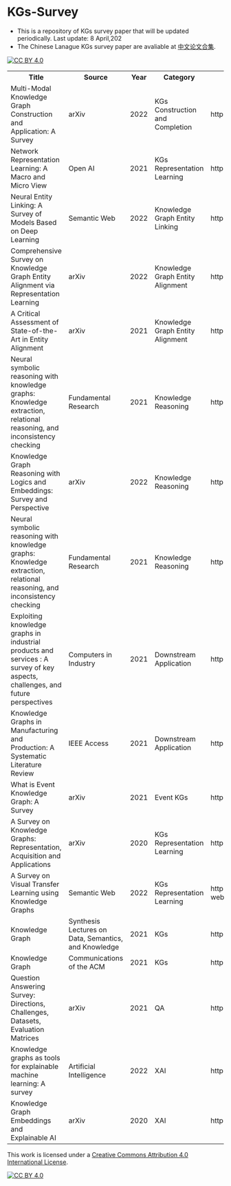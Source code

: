 # KGs-Survey
- This is a repository of KGs survey paper that will be updated periodically. Last update: 8 April,202
- The Chinese Lanague KGs survey paper are avaliable at [中文论文合集](https://github.com/machuangtao/KGs-Survey/blob/main/zh-CN.md).

[![CC BY 4.0][cc-by-shield]][cc-by]

<table class="tg">
  <tr>
    <th class="tg-yw4l"><b>Title</b></th>
     <th class="tg-yw4l"><b>Source</b></th>
    <th class="tg-yw4l"><b>Year</b></th>
    <th class="tg-yw4l"><b>Category</b></th>
    <th class="tg-yw4l"><b>Link</b></th>
  </tr>
  
  <tr>
    <td class="tg-yw4l">Multi-Modal Knowledge Graph Construction and Application: A Survey</td>
    <td class="tg-yw4l">arXiv</td>
    <td class="tg-yw4l">2022</td>
    <td class="tg-yw4l">KGs Construction and Completion</td>
    <td class="tg-yw4l">https://arxiv.org/abs/2202.05786</td>
</a></td>
   <tr>
    <td class="tg-yw4l">Network Representation Learning: A Macro and Micro View</td>
    <td class="tg-yw4l">Open AI</td>
    <td class="tg-yw4l">2021</td>
    <td class="tg-yw4l">KGs Representation Learning</td>
    <td class="tg-yw4l">https://doi.org/10.1016/j.aiopen.2021.02.001</td>
</a></td>
  </tr>
  <tr>
    <td class="tg-yw4l">Neural Entity Linking: A Survey of Models Based on Deep Learning</td>
    <td class="tg-yw4l">Semantic Web</td>
    <td class="tg-yw4l">2022</td>
    <td class="tg-yw4l">Knowledge Graph Entity Linking</td>
    <td class="tg-yw4l">https://arxiv.org/abs/2006.00575</td>
</a></td>
  </tr>
    <tr>
    <td class="tg-yw4l">Comprehensive Survey on Knowledge Graph Entity Alignment via Representation
Learning</td>
    <td class="tg-yw4l">arXiv</td>
    <td class="tg-yw4l">2022</td>
    <td class="tg-yw4l">Knowledge Graph Entity Alignment</td>
    <td class="tg-yw4l">https://arxiv.org/abs/2103.15059</td>
</a></td>
  </tr>
    <tr>
    <td class="tg-yw4l">A Critical Assessment of State-of-the-Art in Entity Alignment</td>
    <td class="tg-yw4l">arXiv</td>
    <td class="tg-yw4l">2021</td>
    <td class="tg-yw4l">Knowledge Graph Entity Alignment</td>
    <td class="tg-yw4l">https://arxiv.org/abs/2010.16314</td>
</a></td>
  </tr>
     <tr>
    <td class="tg-yw4l">Neural symbolic reasoning with knowledge graphs: Knowledge extraction, relational
reasoning, and inconsistency checking</td>
    <td class="tg-yw4l">Fundamental Research</td>
    <td class="tg-yw4l">2021</td>
    <td class="tg-yw4l">Knowledge Reasoning</td>
    <td class="tg-yw4l">https://doi.org/10.1016/j.fmre.2021.08.013</td>
</a></td>
  </tr>
   <tr>
    <td class="tg-yw4l">Knowledge Graph Reasoning with Logics and Embeddings: Survey and Perspective</td>
    <td class="tg-yw4l">arXiv</td>
    <td class="tg-yw4l">2022</td>
    <td class="tg-yw4l">Knowledge Reasoning</td>
    <td class="tg-yw4l">https://arxiv.org/abs/2202.07412</td>
</a></td>
  </tr>
   <tr>
    <td class="tg-yw4l">Neural symbolic reasoning with knowledge graphs: Knowledge extraction, relational
reasoning, and inconsistency checking</td>
    <td class="tg-yw4l">Fundamental Research</td>
    <td class="tg-yw4l">2021</td>
    <td class="tg-yw4l">Knowledge Reasoning</td>
    <td class="tg-yw4l">https://doi.org/10.1016/j.fmre.2021.08.013</td>
</a></td>
  </tr>
    <tr>
    <td class="tg-yw4l">Exploiting knowledge graphs in industrial products and services : A survey of key aspects, challenges, and future perspectives</td>
    <td class="tg-yw4l">Computers in Industry</td>
    <td class="tg-yw4l">2021</td>
    <td class="tg-yw4l">Downstream Application</td>
    <td class="tg-yw4l">https://doi.org/10.1016/j.compind.2021.103449</td>
</a></td>
  </tr>
    <tr>
    <td class="tg-yw4l">Knowledge Graphs in Manufacturing and Production: A Systematic Literature Review</td>
    <td class="tg-yw4l">IEEE Access</td>
    <td class="tg-yw4l">2021</td>
    <td class="tg-yw4l">Downstream Application</td>
    <td class="tg-yw4l">https://doi.org/10.1109/ACCESS.2021.3070395</td>
</a></td>
  </tr>
    <tr>
    <td class="tg-yw4l">What is Event Knowledge Graph: A Survey</td>
    <td class="tg-yw4l">arXiv</td>
    <td class="tg-yw4l">2021</td>
    <td class="tg-yw4l">Event KGs</td>
    <td class="tg-yw4l">https://arxiv.org/abs/2112.15280</td>
</a></td>
  </tr>
  <tr>
    <td class="tg-yw4l">A Survey on Knowledge Graphs: Representation, Acquisition and Applications</td>
    <td class="tg-yw4l">arXiv</td>
    <td class="tg-yw4l">2020</td>
    <td class="tg-yw4l">KGs Representation Learning</td>
    <td class="tg-yw4l">https://arxiv.org/abs/2002.00388</td>
</a></td>
  </tr>
    <tr>
    <td class="tg-yw4l">A Survey on Visual Transfer Learning using Knowledge Graphs</td>
    <td class="tg-yw4l">Semantic Web</td>
    <td class="tg-yw4l">2022</td>
    <td class="tg-yw4l">KGs Representation Learning</td>
    <td class="tg-yw4l">https://content.iospress.com/articles/semantic-web/sw212959</td>
</a></td>
  </tr>
    <tr>
    <td class="tg-yw4l">Knowledge Graph</td>
    <td class="tg-yw4l">Synthesis Lectures on Data, Semantics, and Knowledge</td>
    <td class="tg-yw4l">2021</td>
    <td class="tg-yw4l">KGs</td>
    <td class="tg-yw4l">https://kgbook.org</td>
</a></td>
  </tr>
   </tr>
    <tr>
    <td class="tg-yw4l">Knowledge Graph</td>
    <td class="tg-yw4l">Communications of the ACM</td>
    <td class="tg-yw4l">2021</td>
    <td class="tg-yw4l">KGs</td>
    <td class="tg-yw4l">https://dl.acm.org/doi/10.1145/3418294</td>
</a></td>
  </tr>
    <tr>
    <td class="tg-yw4l">Question Answering Survey: Directions, Challenges, Datasets, Evaluation Matrices</td>
    <td class="tg-yw4l">arXiv</td>
    <td class="tg-yw4l">2021</td>
    <td class="tg-yw4l">QA</td>
    <td class="tg-yw4l">https://arxiv.org/abs/2112.03572</td>
</a></td>
  </tr>
    </tr>
    <tr>
    <td class="tg-yw4l">Knowledge graphs as tools for explainable machine learning: A survey</td>
    <td class="tg-yw4l">Artificial Intelligence</td>
    <td class="tg-yw4l">2022</td>
    <td class="tg-yw4l">XAI</td>
    <td class="tg-yw4l">https://doi.org/10.1016/j.artint.2021.103627</td>
</a></td>
  </tr>
  <tr>
    <td class="tg-yw4l">Knowledge Graph Embeddings and Explainable AI</td>
    <td class="tg-yw4l">arXiv</td>
    <td class="tg-yw4l">2020</td>
    <td class="tg-yw4l">XAI</td>
    <td class="tg-yw4l">https://arxiv.org/abs/2004.14843</td>
</a></td>
  </tr>
  
 </table> 

This work is licensed under a
[Creative Commons Attribution 4.0 International License][cc-by].

[![CC BY 4.0][cc-by-image]][cc-by]

[cc-by]: http://creativecommons.org/licenses/by/4.0/
[cc-by-image]: https://i.creativecommons.org/l/by/4.0/88x31.png
[cc-by-shield]: https://img.shields.io/badge/License-CC%20BY%204.0-lightgrey.svg
